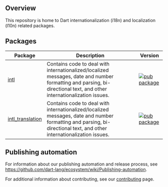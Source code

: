 ## Overview

This repository is home to Dart internationalization (i18n) and localization (l10n) related packages.

## Packages

| Package | Description | Version |
| --- | --- | --- |
| [intl](pkgs/intl/) | Contains code to deal with internationalized/localized messages, date and number formatting and parsing, bi-directional text, and other internationalization issues. | [![pub package](https://img.shields.io/pub/v/intl.svg)](https://pub.dev/packages/intl) |
| [intl_translation](pkgs/intl_translation/) | Contains code to deal with internationalized/localized messages, date and number formatting and parsing, bi-directional text, and other internationalization issues. | [![pub package](https://img.shields.io/pub/v/intl_translation.svg)](https://pub.dev/packages/intl_translation) |

## Publishing automation

For information about our publishing automation and release process, see
https://github.com/dart-lang/ecosystem/wiki/Publishing-automation.

For additional information about contributing, see our
[contributing](CONTRIBUTING.md) page.
